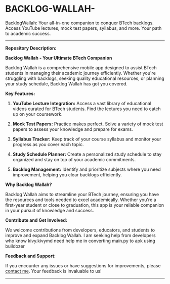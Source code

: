 # BACKLOG-WALLAH-
BacklogWallah: Your all-in-one companion to conquer BTech backlogs. Access YouTube lectures, mock test papers, syllabus, and more. Your path to academic success.

---

**Repository Description:**

**Backlog Wallah - Your Ultimate BTech Companion**

Backlog Wallah is a comprehensive mobile app designed to assist BTech students in managing their academic journey efficiently. Whether you're struggling with backlogs, seeking quality educational resources, or planning your study schedule, Backlog Wallah has got you covered.

**Key Features:**

1. **YouTube Lecture Integration:** Access a vast library of educational videos curated for BTech students. Find the lectures you need to catch up on your coursework.

2. **Mock Test Papers:** Practice makes perfect. Solve a variety of mock test papers to assess your knowledge and prepare for exams.

3. **Syllabus Tracker:** Keep track of your course syllabus and monitor your progress as you cover each topic.

4. **Study Schedule Planner:** Create a personalized study schedule to stay organized and stay on top of your academic commitments.

5. **Backlog Management:** Identify and prioritize subjects where you need improvement, helping you clear backlogs efficiently.

**Why Backlog Wallah?**

Backlog Wallah aims to streamline your BTech journey, ensuring you have the resources and tools needed to excel academically. Whether you're a first-year student or close to graduation, this app is your reliable companion in your pursuit of knowledge and success.

**Contribute and Get Involved:**

We welcome contributions from developers, educators, and students to improve and expand Backlog Wallah. I am seeking help from developers who know kivy.kivymd need help me in converting main.py to apk using buildozer


**Feedback and Support:**

If you encounter any issues or have suggestions for improvements, please [contact me](rajubandam694@gmail.com). Your feedback is invaluable to us!

---
